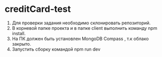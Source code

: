 # creditCard-test
 1. Для проверки задания необходимо склонировать репозиторий.
 2. В корневой папке проекта и в папке client выполнить команду npm install.
 3. На ПК должен быть установлен MongoDB Compass , т.к облако закрыто.
 4. Запустить сборку командой npm run dev
